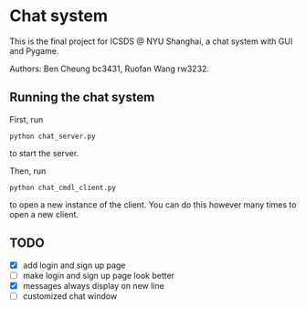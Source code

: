 # Chat system
This is the final project for ICSDS @ NYU Shanghai, a chat system with GUI and Pygame. 

Authors: Ben Cheung bc3431, Ruofan Wang rw3232.

## Running the chat system
First, run 
```
python chat_server.py
```
to start the server.

Then, run 
```
python chat_cmdl_client.py
```
to open a new instance of the client. You can do this however many times to open a new client.

## TODO
- [x] add login and sign up page
- [ ] make login and sign up page look better
- [x] messages always display on new line
- [ ] customized chat window 
